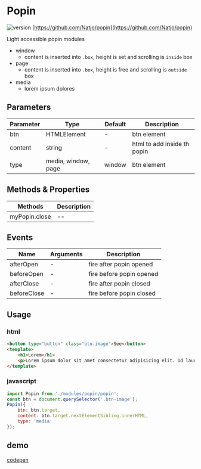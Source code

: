 
# Popin

![version](https://img.shields.io/github/manifest-json/v/Natjo/popin "vesrion") [https://github.com/Natjo/popin](https://github.com/Natjo/popin)

Light accessible popin modules

- window
    - content is inserted into `.box`, height is set and scrolling is `inside` box
- page
    - content is inserted into `.box`, height is free and scrolling is `outside` box
- media
    - lorem ipsum dolores


## Parameters
| Parameter | Type | Default | Description |
| ------ | ------ | ------ | ------ |
| btn | HTMLElement | - | btn element |
| content | string | - | html to add inside th popin |
| type | media, window, page | window | btn element |

## Methods & Properties
| Methods | Description |
| ------ | ------ |
| myPopin.close | -- |


## Events
| Name | Arguments | Description |
| ------ | ------ | ------ |
| afterOpen | - | fire after popin opened |
| beforeOpen | -  | fire before popin opened |
| afterClose | - | fire after popin closed |
| beforeClose | - | fire before popin closed |




## Usage

### html
```html
<button type="button" class="btn-image">See</button>
<template>
	<h1>Lorem</h1>
	<p>Lorem ipsum dolor sit amet consectetur adipisicing elit. Id laudantium nobis repellat facilis voluptatum alias, tempore expedita corrupti iure quae vitae ea, aspernatur quidem placeat labore voluptas reprehenderit tenetur ullam fuga adipisci facere quo molestias!</p>
</template>
```
### javascript
```javascript
import Popin from './modules/popin/popin';
const btn = document.querySelector('.btn-image');
Popin({
	btn: btn.target,
	content: btn.target.nextElementSibling.innerHTML,
	type: 'media'
});
```
## demo

[codepen](https://codepen.io)
